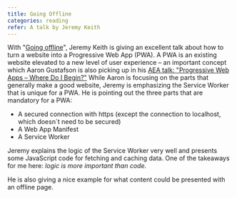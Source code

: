 ```yaml
---
title: Going Offline
categories: reading
refer: A talk by Jeremy Keith
---
```

With "[Going offline](https://www.youtube.com/watch?v=RVdW-P_oAJ0)", Jeremy Keith is giving an excellent talk about how to turn a website into a Progressive Web App (PWA). A PWA is an existing website elevated to a new level of user experience – an important concept which Aaron Gustafson is also picking up in his [AEA talk: "Progressive Web Apps – Where Do I Begin?"](https://ulf.codes/reading/pwa-where-do-i-begin/) While Aaron is focusing on the parts that generally make a good website, Jeremy is emphasizing the Service Worker that is unique for a PWA. He is  pointing out the three parts that are mandatory for a PWA:

- A secured connection with https (except the connection to localhost, which doesn´t need to be secured)
- A Web App Manifest
- A Service Worker

Jeremy explains the logic of the Service Worker very well and presents some JavaScript code for fetching and caching data. One of the takeaways for me here: *logic is more important than code.*  

He is also giving a nice example for what content could be presented with an offline page.



